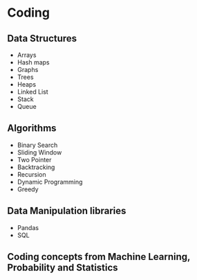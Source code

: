 # Coding

## Data Structures
* Arrays
* Hash maps
* Graphs
* Trees
* Heaps
* Linked List
* Stack
* Queue

## Algorithms
* Binary Search
* Sliding Window
* Two Pointer
* Backtracking
* Recursion
* Dynamic Programming
* Greedy

## Data Manipulation libraries
* Pandas
* SQL

## Coding concepts from Machine Learning, Probability and Statistics

